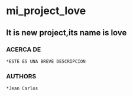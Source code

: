 # mi_project_love
It is new project,its name is love
-----------------------------------------
### ACERCA DE 
	*ESTE ES UNA BREVE DESCRIPCION
### AUTHORS
	*Jean Carlos

